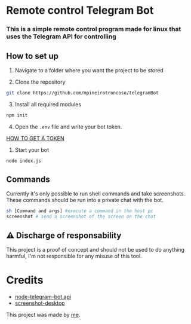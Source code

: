 # Remote control Telegram Bot
### This is a simple remote control program made for linux that uses the Telegram API for controlling

## How to set up
1. Navigate to a folder where you want the project to be stored

2. Clone the repository
```sh
git clone https://github.com/mpineirotroncoso/telegramBot
```
3. Install all required modules
```sh
npm init
```
4. Open the `.env` file and write your bot token. 

[HOW TO GET A TOKEN](https://www.siteguarding.com/en/how-to-get-telegram-bot-api-token)
1. Start your bot
```sh
node index.js
```

## Commands
Currently it's only possible to run shell commands and take screenshots. These commands should be run into a private chat with the bot.

```sh
sh [Command and args] #execute a command in the host pc
screenshot # send a screenshot of the screen on the chat
```

## :warning: Discharge of responsability
This project is a proof of concept and should not be used to do anything harmful, I'm not responsible for any misuse of this tool.

# Credits
* [node-telegram-bot.api](https://www.npmjs.com/package/node-telegram-bot-api)
* [screenshot-desktop](https://www.npmjs.com/package/screenshot-desktop)


This project was made by [me](https://github.com/mpineirotroncoso).